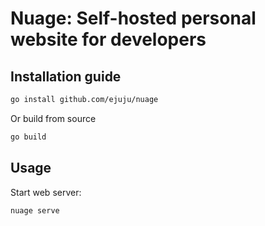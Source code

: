 # Nuage: Self-hosted personal website for developers

## Installation guide

```bash
go install github.com/ejuju/nuage
```

Or build from source
```bash
go build
```

## Usage

Start web server:
```bash
nuage serve
```

